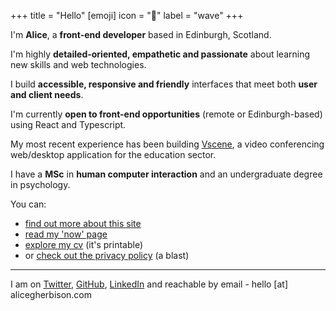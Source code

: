 +++
title = "Hello"
[emoji]
	icon = "👋"
	label = "wave"
+++

I'm **Alice**, a **front-end developer** based in Edinburgh, Scotland.

I'm highly **detailed-oriented, empathetic and passionate** about learning new skills and web technologies.

I build **accessible, responsive and friendly** interfaces that meet both **user and client needs**.

I'm currently **open to front-end opportunities** (remote or Edinburgh-based) using React and Typescript.

My most recent experience has been building [Vscene](https://vscene.net/en-gb/), a video conferencing web/desktop application for the education sector.

I have a **MSc** in **human computer interaction** and an undergraduate degree in psychology.

You can:

- [find out more about this site](/site/)
- [read my 'now' page](/now/)
- [explore my cv](/cv/) (it's printable)
- or [check out the privacy policy](/privacy/) (a blast)

---

I am on [Twitter](https://www.twitter.com/alicegherbison), [GitHub](https://github.com/alicegherbison), [LinkedIn](https://linkedin.com/in/alicegherbison/) and reachable by email - hello [at] alicegherbison.com

